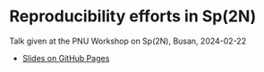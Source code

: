 # Reproducibility efforts in Sp(2N)

Talk given at the PNU Workshop on Sp(2N), Busan, 2024-02-22

* [Slides on GitHub Pages][rendered]

[rendered]: https://edbennett.github.io/busan-talk-20240219
